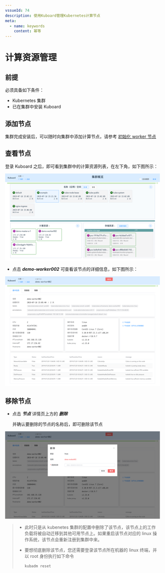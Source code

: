 ```yaml
---
vssueId: 74
description: 使用Kuboard管理Kubernetes计算节点
meta:
  - name: keywords
    content: 幂等
---
```


# 计算资源管理

## 前提

必须具备如下条件：

* Kubernetes 集群
* 已在集群中安装 Kuboard

## 添加节点

集群完成安装后，可以随时向集群中添加计算节点，请参考 [初始化 worker 节点](/install/install-k8s.html#初始化-worker节点)



## 查看节点

登录 Kuboard 之后，即可看到集群中的计算资源列表，在左下角，如下图所示：

![Kubernetes教程：Kuboard集群概览页](./computing.assets/image-20190720224950653.png)



* 点击 ***demo-worker002*** 可查看该节点的详细信息，如下图所示：

![Kubernetes教程：Kuboard节点详情页](./computing.assets/image-20190720225123111.png)



## 移除节点

* 点击 ***节点*** 详情页上方的 ***删除***

  并确认要删除的节点的名称后，即可删除该节点

![Kubernetes教程：Kuboard移除节点](./computing.assets/image-20190720225222622.png)



> * 此时只是从 kubenetes 集群的配置中删除了该节点，该节点上的工作负载将被自动迁移到其他可用节点上。如果重启该节点对应的 linux 操作系统，该节点会重新注册到集群中来。
>
> * 要想彻底删除该节点，您还需要登录该节点所在机器的 linux 终端，并以 root 身份执行如下命令
>
>   ```bash
>   kubadm reset
>   ```
>
>   
